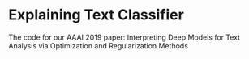# Explaining Text Classifier

The code for our AAAI 2019 paper:  Interpreting Deep Models for Text Analysis via Optimization and Regularization Methods

